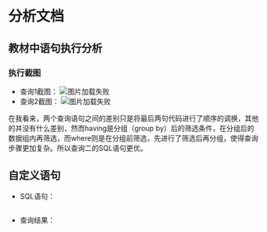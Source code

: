 # 分析文档
## 教材中语句执行分析
### 执行截图
* 查询1截图：
![图片加载失败](https://github.com/hwrbox/Oracle/raw/master/test/4.png)
* 查询2截图：
![图片加载失败](https://github.com/hwrbox/Oracle/raw/master/test/3.png)


在我看来，两个查询语句之间的差别只是将最后两句代码进行了顺序的调换，其他的并没有什么差别，然而having是分组（group by）后的筛选条件，在分组后的数据组内再筛选，而where则是在分组前筛选，先进行了筛选后再分组，使得查询步骤更加复杂。所以查询二的SQL语句更优。

## 自定义语句
* SQL语句：
```sql

```
* 查询结果：

